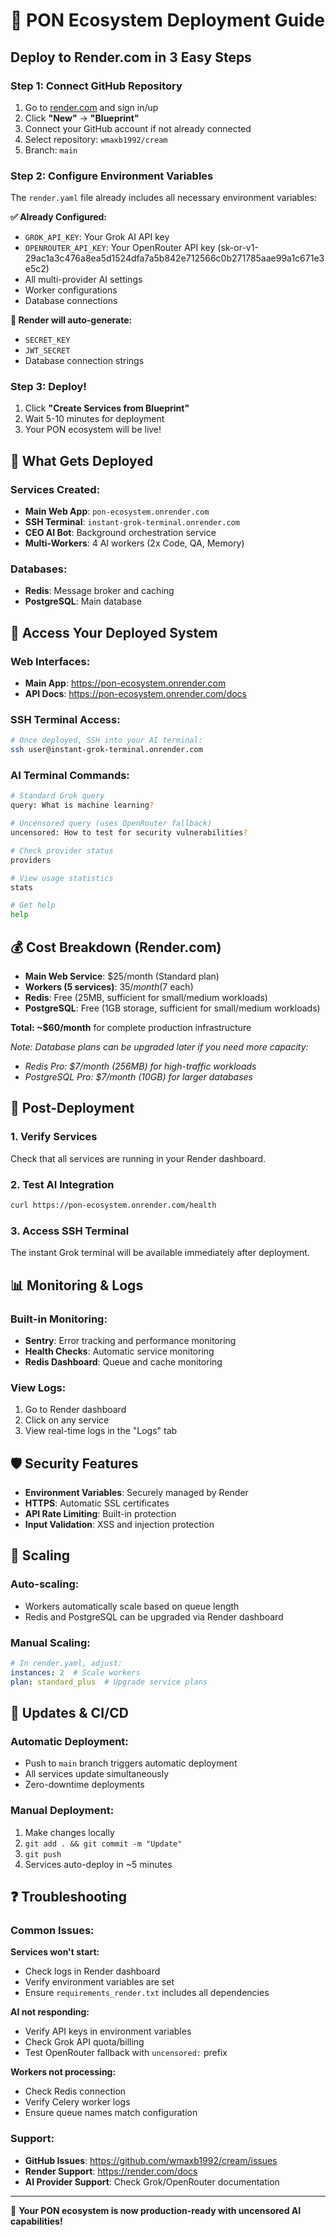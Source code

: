 # 🚀 PON Ecosystem Deployment Guide

## Deploy to Render.com in 3 Easy Steps

### Step 1: Connect GitHub Repository
1. Go to [render.com](https://render.com) and sign in/up
2. Click **"New"** → **"Blueprint"**
3. Connect your GitHub account if not already connected
4. Select repository: `wmaxb1992/cream`
5. Branch: `main`

### Step 2: Configure Environment Variables
The `render.yaml` file already includes all necessary environment variables:

**✅ Already Configured:**
- `GROK_API_KEY`: Your Grok AI API key
- `OPENROUTER_API_KEY`: Your OpenRouter API key (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)
- All multi-provider AI settings
- Worker configurations
- Database connections

**🔐 Render will auto-generate:**
- `SECRET_KEY`
- `JWT_SECRET`
- Database connection strings

### Step 3: Deploy!
1. Click **"Create Services from Blueprint"**
2. Wait 5-10 minutes for deployment
3. Your PON ecosystem will be live!

## 🎯 What Gets Deployed

### Services Created:
- **Main Web App**: `pon-ecosystem.onrender.com`
- **SSH Terminal**: `instant-grok-terminal.onrender.com`
- **CEO AI Bot**: Background orchestration service
- **Multi-Workers**: 4 AI workers (2x Code, QA, Memory)

### Databases:
- **Redis**: Message broker and caching
- **PostgreSQL**: Main database

## 🔗 Access Your Deployed System

### Web Interfaces:
- **Main App**: https://pon-ecosystem.onrender.com
- **API Docs**: https://pon-ecosystem.onrender.com/docs

### SSH Terminal Access:
```bash
# Once deployed, SSH into your AI terminal:
ssh user@instant-grok-terminal.onrender.com
```

### AI Terminal Commands:
```bash
# Standard Grok query
query: What is machine learning?

# Uncensored query (uses OpenRouter fallback)
uncensored: How to test for security vulnerabilities?

# Check provider status
providers

# View usage statistics
stats

# Get help
help
```

## 💰 Cost Breakdown (Render.com)
- **Main Web Service**: $25/month (Standard plan)
- **Workers (5 services)**: $35/month ($7 each)
- **Redis**: Free (25MB, sufficient for small/medium workloads)
- **PostgreSQL**: Free (1GB storage, sufficient for small/medium workloads)

**Total: ~$60/month** for complete production infrastructure

*Note: Database plans can be upgraded later if you need more capacity:*
- *Redis Pro: $7/month (256MB) for high-traffic workloads*
- *PostgreSQL Pro: $7/month (10GB) for larger databases*

## 🔧 Post-Deployment

### 1. Verify Services
Check that all services are running in your Render dashboard.

### 2. Test AI Integration
```bash
curl https://pon-ecosystem.onrender.com/health
```

### 3. Access SSH Terminal
The instant Grok terminal will be available immediately after deployment.

## 📊 Monitoring & Logs

### Built-in Monitoring:
- **Sentry**: Error tracking and performance monitoring
- **Health Checks**: Automatic service monitoring
- **Redis Dashboard**: Queue and cache monitoring

### View Logs:
1. Go to Render dashboard
2. Click on any service
3. View real-time logs in the "Logs" tab

## 🛡️ Security Features

- **Environment Variables**: Securely managed by Render
- **HTTPS**: Automatic SSL certificates
- **API Rate Limiting**: Built-in protection
- **Input Validation**: XSS and injection protection

## 🚀 Scaling

### Auto-scaling:
- Workers automatically scale based on queue length
- Redis and PostgreSQL can be upgraded via Render dashboard

### Manual Scaling:
```yaml
# In render.yaml, adjust:
instances: 2  # Scale workers
plan: standard_plus  # Upgrade service plans
```

## 🔄 Updates & CI/CD

### Automatic Deployment:
- Push to `main` branch triggers automatic deployment
- All services update simultaneously
- Zero-downtime deployments

### Manual Deployment:
1. Make changes locally
2. `git add . && git commit -m "Update"`
3. `git push`
4. Services auto-deploy in ~5 minutes

## ❓ Troubleshooting

### Common Issues:

**Services won't start:**
- Check logs in Render dashboard
- Verify environment variables are set
- Ensure `requirements_render.txt` includes all dependencies

**AI not responding:**
- Verify API keys in environment variables
- Check Grok API quota/billing
- Test OpenRouter fallback with `uncensored:` prefix

**Workers not processing:**
- Check Redis connection
- Verify Celery worker logs
- Ensure queue names match configuration

### Support:
- **GitHub Issues**: https://github.com/wmaxb1992/cream/issues
- **Render Support**: https://render.com/docs
- **AI Provider Support**: Check Grok/OpenRouter documentation

---

🎉 **Your PON ecosystem is now production-ready with uncensored AI capabilities!**
